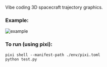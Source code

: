 Vibe coding 3D spacecraft trajectory graphics.

### Example:

![example](media/example.gif)


### To run (using pixi):

```
pixi shell --manifest-path ./env/pixi.toml
python test.py
```

